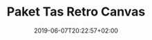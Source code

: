---
title: "Paket Tas Retro Canvas"
date: 2019-06-07T20:22:57+02:00
disable_comments: true
layout: "tas-canvas"
---